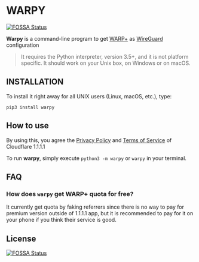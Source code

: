 # WARPY
[![FOSSA Status](https://app.fossa.io/api/projects/git%2Bgithub.com%2FDragon-Born%2Fwarpy.svg?type=shield)](https://app.fossa.io/projects/git%2Bgithub.com%2FDragon-Born%2Fwarpy?ref=badge_shield)


**Warpy** is a command-line program to get [WARP+](https://blog.cloudflare.com/announcing-warp-plus/) as [WireGuard](https://www.wireguard.com/) configuration

>It requires the Python interpreter, version 3.5+, and it is not platform specific. It should work on your Unix box, on Windows or on macOS. 
## INSTALLATION
To install it right away for all UNIX users (Linux, macOS, etc.), type:

    pip3 install warpy
   
## How to use
By using this, you agree the [Privacy Policy](https://www.cloudflare.com/application/privacypolicy/) and [Terms of Service](https://www.cloudflare.com/application/terms/) of Cloudflare 1.1.1.1

To run **warpy**, simply execute
    `python3 -m warpy` or `warpy` in your terminal.

## FAQ

### How does `warpy` get WARP+ quota for free?

It currently get quota by faking referrers since there is no way to pay for premium version outside of 1.1.1.1 app, but it is recommended to pay for it on your phone if you think their service is good.


## License
[![FOSSA Status](https://app.fossa.io/api/projects/git%2Bgithub.com%2FDragon-Born%2Fwarpy.svg?type=large)](https://app.fossa.io/projects/git%2Bgithub.com%2FDragon-Born%2Fwarpy?ref=badge_large)